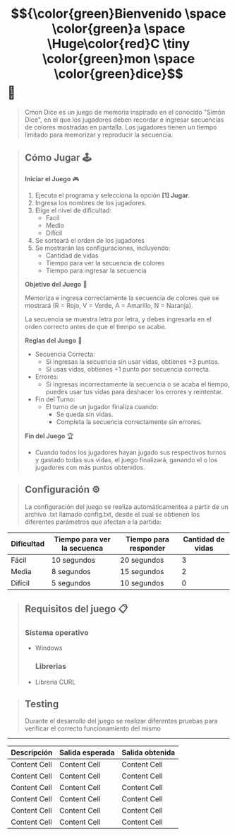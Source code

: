 # $${\color{green}Bienvenido \space \color{green}a \space \Huge\color{red}C \tiny \color{green}mon \space \color{green}dice}$$🎲

> Cmon Dice es un juego de memoria inspirado en el conocido "Simón Dice", en el que los jugadores deben recordar e ingresar secuencias de colores mostradas en pantalla. Los jugadores tienen un
> tiempo limitado para memorizar y reproducir la secuencia.

> ## Cómo Jugar 🕹️
> **Iniciar el Juego** 🎮
> 
> 1. Ejecuta el programa y selecciona la opción **[1] Jugar**.
> 2. Ingresa los nombres de los jugadores.
> 3. Elige el nivel de dificultad:
>    - Facil
>    - Medio
>    - Difícil
> 4. Se sorteará el orden de los jugadores
> 5. Se mostrarán las configuraciones, incluyendo:
>    - Cantidad de vidas
>    - Tiempo para ver la secuencia de colores
>    - Tiempo para ingresar la secuencia
>      
>  **Objetivo del Juego** :dart:
>
> Memoriza e ingresa correctamente la secuencia de colores que se mostrará (R = Rojo, V = Verde, A = Amarillo, N = Naranja).
>
> La secuencia se muestra letra por letra, y debes ingresarla en el orden correcto antes de que el tiempo se acabe.
>
> **Reglas del Juego** 📖
> - Secuencia Correcta:
>     - Si ingresas la secuencia sin usar vidas, obtienes +3 puntos.
>     - Si usas vidas, obtienes +1 punto por secuencia correcta.
>  - Errores:
>     - Si ingresas incorrectamente la secuencia o se acaba el tiempo, puedes usar tus vidas para deshacer los errores y reintentar.
>  - Fin del Turno:
>    - El turno de un jugador finaliza cuando:
>      - Se queda sin vidas.
>      - Completa la secuencia correctamente sin errores.
>   
>  **Fin del Juego** 🏆
> - Cuando todos los jugadores hayan jugado sus respectivos turnos y gastado todas sus vidas, el juego finalizará, ganando el o los jugadores con más puntos obtenidos.  

> ## Configuración ⚙
> La configuración del juego se realiza automáticamentea a partir  de un archivo .txt llamado config.txt, desde el cual se obtienen los diferentes parámetros que afectan a la partida:

Dificultad | Tiempo para ver la secuenca | Tiempo para responder | Cantidad de vidas
------------- | ------------- | ------------- | -------------
Fácil| 10 segundos | 20 segundos | 3
Media| 8 segundos | 15 segundos | 2
Difícil| 5 segundos | 10 segundos | 0

> ## Requisitos del juego 📋
>   ### Sistema operativo
> - Windows
>   ### Librerias
> - Libreria CURL

> ## Testing
> Durante el desarrollo del juego se realizar diferentes pruebas para verificar el correcto funcionamiento del mismo
------------------
Descripción | Salida esperada | Salida obtenida
------------- | ------------- | -------------
Content Cell  | Content Cell | Content Cell
Content Cell  | Content Cell | Content Cell
Content Cell  | Content Cell | Content Cell
Content Cell  | Content Cell | Content Cell
Content Cell  | Content Cell | Content Cell
Content Cell  | Content Cell | Content Cell
